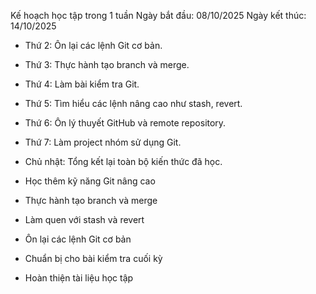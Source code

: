 Kế hoạch học tập trong 1 tuần
Ngày bắt đầu: 08/10/2025
Ngày kết thúc: 14/10/2025
- Thứ 2: Ôn lại các lệnh Git cơ bản.
- Thứ 3: Thực hành tạo branch và merge.
- Thứ 4: Làm bài kiểm tra Git.
- Thứ 5: Tìm hiểu các lệnh nâng cao như stash, revert.
- Thứ 6: Ôn lý thuyết GitHub và remote repository.
- Thứ 7: Làm project nhóm sử dụng Git.
- Chủ nhật: Tổng kết lại toàn bộ kiến thức đã học.


- Học thêm kỹ năng Git nâng cao
- Thực hành tạo branch và merge
- Làm quen với stash và revert
- Ôn lại các lệnh Git cơ bản
- Chuẩn bị cho bài kiểm tra cuối kỳ
- Hoàn thiện tài liệu học tập
